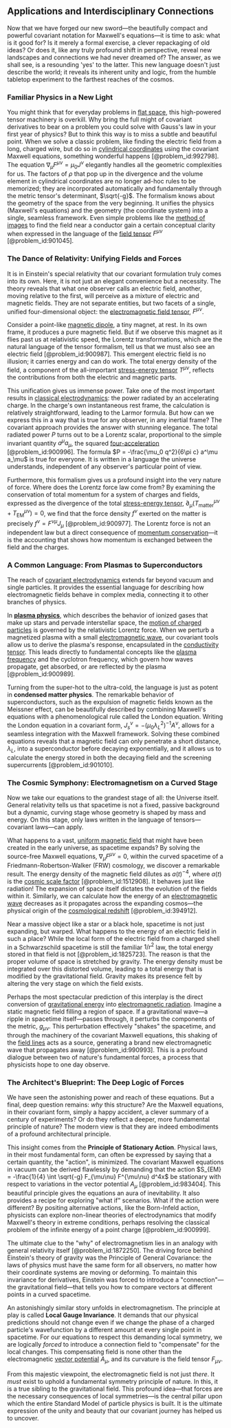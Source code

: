 ## Applications and Interdisciplinary Connections

Now that we have forged our new sword—the beautifully compact and powerful covariant notation for Maxwell's equations—it is time to ask: what is it good for? Is it merely a formal exercise, a clever repackaging of old ideas? Or does it, like any truly profound shift in perspective, reveal new landscapes and connections we had never dreamed of? The answer, as we shall see, is a resounding 'yes' to the latter. This new language doesn't just describe the world; it reveals its inherent unity and logic, from the humble tabletop experiment to the farthest reaches of the cosmos.

### Familiar Physics in a New Light

You might think that for everyday problems in [flat space](@article_id:204124), this high-powered tensor machinery is overkill. Why bring the full might of covariant derivatives to bear on a problem you could solve with Gauss's law in your first year of physics? But to think this way is to miss a subtle and beautiful point. When we solve a classic problem, like finding the electric field from a long, charged wire, but do so in [cylindrical coordinates](@article_id:271151) using the covariant Maxwell equations, something wonderful happens [@problem_id:992798]. The equation $\nabla_\mu F^{\mu\nu} = \mu_0 J^\nu$ elegantly handles all the geometric complexities for us. The factors of $\rho$ that pop up in the divergence and the volume element in cylindrical coordinates are no longer ad-hoc rules to be memorized; they are incorporated automatically and fundamentally through the metric tensor's determinant, $\sqrt{-g}$. The formalism knows about the geometry of the space from the very beginning. It unifies the physics (Maxwell's equations) and the geometry (the coordinate system) into a single, seamless framework. Even simple problems like the [method of images](@article_id:135741) to find the field near a conductor gain a certain conceptual clarity when expressed in the language of the [field tensor](@article_id:185992) $F^{\mu\nu}$ [@problem_id:901045].

### The Dance of Relativity: Unifying Fields and Forces

It is in Einstein's special relativity that our covariant formulation truly comes into its own. Here, it is not just an elegant convenience but a necessity. The theory reveals that what one observer calls an electric field, another, moving relative to the first, will perceive as a mixture of electric and magnetic fields. They are not separate entities, but two facets of a single, unified four-dimensional object: the [electromagnetic field tensor](@article_id:160639), $F^{\mu\nu}$.

Consider a point-like [magnetic dipole](@article_id:275271), a tiny magnet, at rest. In its own frame, it produces a pure magnetic field. But if we observe this magnet as it flies past us at relativistic speed, the Lorentz transformations, which are the natural language of the tensor formalism, tell us that we must also see an electric field [@problem_id:900987]. This emergent electric field is no illusion; it carries energy and can do work. The total energy density of the field, a component of the all-important [stress-energy tensor](@article_id:146050) $T^{\mu\nu}$, reflects the contributions from both the electric and magnetic parts.

This unification gives us immense power. Take one of the most important results in [classical electrodynamics](@article_id:270002): the power radiated by an accelerating charge. In the charge's own instantaneous rest frame, the calculation is relatively straightforward, leading to the Larmor formula. But how can we express this in a way that is true for any observer, in any inertial frame? The covariant approach provides the answer with stunning elegance. The total radiated power $P$ turns out to be a Lorentz scalar, proportional to the simple invariant quantity $a^\mu a_\mu$, the squared [four-acceleration](@article_id:272937) [@problem_id:900996]. The formula $P = -\frac{\mu_0 q^2}{6\pi c} a^\mu a_\mu$ is true for everyone. It is written in a language the universe understands, independent of any observer's particular point of view.

Furthermore, this formalism gives us a profound insight into the very nature of force. Where does the Lorentz force law come from? By examining the conservation of total momentum for a system of charges and fields, expressed as the divergence of the total [stress-energy tensor](@article_id:146050), $\partial_\mu (T^{\mu\nu}_{\text{matter}} + T^{\mu\nu}_{\text{EM}}) = 0$, we find that the force density $f^\nu$ exerted on the matter is precisely $f^\nu = F^{\nu\mu} J_\mu$ [@problem_id:900977]. The Lorentz force is not an independent law but a direct consequence of [momentum conservation](@article_id:149470)—it is the accounting that shows how momentum is exchanged between the field and the charges.

### A Common Language: From Plasmas to Superconductors

The reach of [covariant electrodynamics](@article_id:271932) extends far beyond vacuum and single particles. It provides the essential language for describing how electromagnetic fields behave in complex media, connecting it to other branches of physics.

In **[plasma physics](@article_id:138657)**, which describes the behavior of ionized gases that make up stars and pervade interstellar space, the [motion of charged particles](@article_id:265113) is governed by the relativistic Lorentz force. When we perturb a magnetized plasma with a small [electromagnetic wave](@article_id:269135), our covariant tools allow us to derive the plasma's response, encapsulated in the [conductivity tensor](@article_id:155333). This leads directly to fundamental concepts like the [plasma frequency](@article_id:136935) and the cyclotron frequency, which govern how waves propagate, get absorbed, or are reflected by the plasma [@problem_id:900989].

Turning from the super-hot to the ultra-cold, the language is just as potent in **condensed matter physics**. The remarkable behavior of superconductors, such as the expulsion of magnetic fields known as the Meissner effect, can be beautifully described by combining Maxwell's equations with a phenomenological rule called the London equation. Writing the London equation in a covariant form, $J_s^\nu = -(\mu_0 \lambda_L^2)^{-1} A^\nu$, allows for a seamless integration with the Maxwell framework. Solving these combined equations reveals that a magnetic field can only penetrate a short distance, $\lambda_L$, into a superconductor before decaying exponentially, and it allows us to calculate the energy stored in both the decaying field and the screening supercurrents [@problem_id:901010].

### The Cosmic Symphony: Electromagnetism on a Curved Stage

Now we take our equations to the grandest stage of all: the Universe itself. General relativity tells us that spacetime is not a fixed, passive background but a dynamic, curving stage whose geometry is shaped by mass and energy. On this stage, only laws written in the language of tensors—covariant laws—can apply.

What happens to a vast, [uniform magnetic field](@article_id:263323) that might have been created in the early universe, as spacetime expands? By solving the source-free Maxwell equations, $\nabla_\mu F^{\mu\nu} = 0$, within the curved spacetime of a Friedmann-Robertson-Walker (FRW) cosmology, we discover a remarkable result. The energy density of the magnetic field dilutes as $a(t)^{-4}$, where $a(t)$ is the [cosmic scale factor](@article_id:161356) [@problem_id:1512908]. It behaves just like radiation! The expansion of space itself dictates the evolution of the fields within it. Similarly, we can calculate how the energy of an [electromagnetic wave](@article_id:269135) decreases as it propagates across the expanding cosmos—the physical origin of the [cosmological redshift](@article_id:151849) [@problem_id:394912].

Near a massive object like a star or a black hole, spacetime is not just expanding, but warped. What happens to the energy of an electric field in such a place? While the local form of the electric field from a charged shell in a Schwarzschild spacetime is still the familiar $1/r^2$ law, the total energy stored in that field is not [@problem_id:1825723]. The reason is that the proper volume of space is stretched by gravity. The energy density must be integrated over this distorted volume, leading to a total energy that is modified by the gravitational field. Gravity makes its presence felt by altering the very stage on which the field exists.

Perhaps the most spectacular prediction of this interplay is the direct conversion of [gravitational energy](@article_id:193232) into [electromagnetic radiation](@article_id:152422). Imagine a static magnetic field filling a region of space. If a gravitational wave—a ripple in spacetime itself—passes through, it perturbs the components of the metric, $g_{\mu\nu}$. This perturbation effectively "shakes" the spacetime, and through the machinery of the covariant Maxwell equations, this shaking of the [field lines](@article_id:171732) acts as a source, generating a brand new electromagnetic wave that propagates away [@problem_id:990993]. This is a profound dialogue between two of nature's fundamental forces, a process that physicists hope to one day observe.

### The Architect's Blueprint: The Deep Logic of Forces

We have seen the astonishing power and reach of these equations. But a final, deep question remains: *why* this structure? Are the Maxwell equations, in their covariant form, simply a happy accident, a clever summary of a century of experiments? Or do they reflect a deeper, more fundamental principle of nature? The modern view is that they are indeed embodiments of a profound architectural principle.

This insight comes from the **Principle of Stationary Action**. Physical laws, in their most fundamental form, can often be expressed by saying that a certain quantity, the "action", is minimized. The covariant Maxwell equations in vacuum can be derived flawlessly by demanding that the action $S_{EM} = -\frac{1}{4} \int \sqrt{-g} F_{\mu\nu} F^{\mu\nu} d^4x$ be stationary with respect to variations in the vector potential $A_\mu$ [@problem_id:983404]. This beautiful principle gives the equations an aura of inevitability. It also provides a recipe for exploring "what if" scenarios. What if the action were different? By positing alternative actions, like the Born-Infeld action, physicists can explore non-linear theories of electrodynamics that modify Maxwell's theory in extreme conditions, perhaps resolving the classical problem of the infinite energy of a point charge [@problem_id:900999].

The ultimate clue to the "why" of electromagnetism lies in an analogy with general relativity itself [@problem_id:1872250]. The driving force behind Einstein's theory of gravity was the Principle of General Covariance: the laws of physics must have the same form for all observers, no matter how their coordinate systems are moving or deforming. To maintain this invariance for derivatives, Einstein was forced to introduce a "connection"—the gravitational field—that tells you how to compare vectors at different points in a curved spacetime.

An astonishingly similar story unfolds in electromagnetism. The principle at play is called **Local Gauge Invariance**. It demands that our physical predictions should not change even if we change the phase of a charged particle's wavefunction by a different amount at every single point in spacetime. For our equations to respect this demanding local symmetry, we are logically *forced* to introduce a connection field to "compensate" for the local changes. This compensating field is none other than the electromagnetic [vector potential](@article_id:153148) $A_\mu$, and its curvature is the field tensor $F_{\mu\nu}$.

From this majestic viewpoint, the electromagnetic field is not just *there*. It *must* exist to uphold a fundamental symmetry principle of nature. In this, it is a true sibling to the gravitational field. This profound idea—that forces are the necessary consequences of local symmetries—is the central pillar upon which the entire Standard Model of particle physics is built. It is the ultimate expression of the unity and beauty that our covariant journey has helped us to uncover.